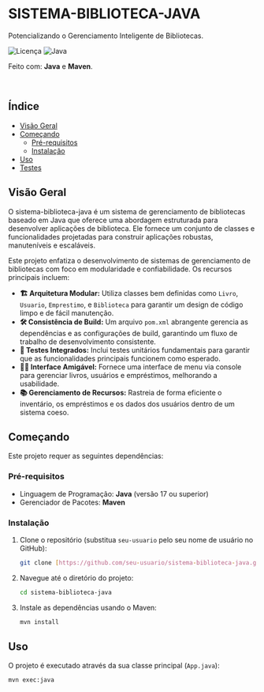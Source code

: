 # SISTEMA-BIBLIOTECA-JAVA

Potencializando o Gerenciamento Inteligente de Bibliotecas.

![Licença](https://img.shields.io/badge/licença-MIT-blue.svg)
![Java](https://img.shields.io/badge/java-17%2B-orange.svg)

Feito com: **Java** e **Maven**.

<br>

## Índice

- [Visão Geral](#visão-geral)
- [Começando](#começando)
  - [Pré-requisitos](#pré-requisitos)
  - [Instalação](#instalação)
- [Uso](#uso)
- [Testes](#testes)

## Visão Geral

O sistema-biblioteca-java é um sistema de gerenciamento de bibliotecas baseado em Java que oferece uma abordagem estruturada para desenvolver aplicações de biblioteca. Ele fornece um conjunto de classes e funcionalidades projetadas para construir aplicações robustas, manuteníveis e escaláveis.

Este projeto enfatiza o desenvolvimento de sistemas de gerenciamento de bibliotecas com foco em modularidade e confiabilidade. Os recursos principais incluem:

-   **🏗️ Arquitetura Modular:** Utiliza classes bem definidas como `Livro`, `Usuario`, `Emprestimo`, e `Biblioteca` para garantir um design de código limpo e de fácil manutenção.
-   **🛠️ Consistência de Build:** Um arquivo `pom.xml` abrangente gerencia as dependências e as configurações de build, garantindo um fluxo de trabalho de desenvolvimento consistente.
-   **🧪 Testes Integrados:** Inclui testes unitários fundamentais para garantir que as funcionalidades principais funcionem como esperado.
-   **🧑‍💻 Interface Amigável:** Fornece uma interface de menu via console para gerenciar livros, usuários e empréstimos, melhorando a usabilidade.
-   **📚 Gerenciamento de Recursos:** Rastreia de forma eficiente o inventário, os empréstimos e os dados dos usuários dentro de um sistema coeso.

## Começando

Este projeto requer as seguintes dependências:

### Pré-requisitos

-   Linguagem de Programação: **Java** (versão 17 ou superior)
-   Gerenciador de Pacotes: **Maven**

### Instalação

1.  Clone o repositório (substitua `seu-usuario` pelo seu nome de usuário no GitHub):
    ```sh
    git clone [https://github.com/seu-usuario/sistema-biblioteca-java.git](https://github.com/seu-usuario/sistema-biblioteca-java.git)
    ```
2.  Navegue até o diretório do projeto:
    ```sh
    cd sistema-biblioteca-java
    ```
3.  Instale as dependências usando o Maven:
    ```sh
    mvn install
    ```

## Uso

O projeto é executado através da sua classe principal (`App.java`):

```sh
mvn exec:java